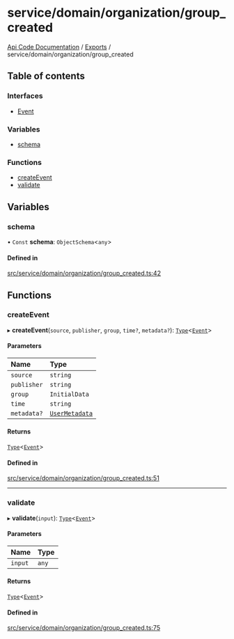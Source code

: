 # service/domain/organization/group\_created
 
[Api Code Documentation](../README.md) / [Exports](../modules.md) / service/domain/organization/group\_created

## Table of contents

### Interfaces

- [Event](../interfaces/service_domain_organization_group_created.Event.md)

### Variables

- [schema](service_domain_organization_group_created.md#schema)

### Functions

- [createEvent](service_domain_organization_group_created.md#createevent)
- [validate](service_domain_organization_group_created.md#validate)

## Variables

### schema

• `Const` **schema**: `ObjectSchema`\<`any`\>

#### Defined in

[src/service/domain/organization/group_created.ts:42](https://github.com/openkfw/TruBudget/blob/40b449a/api/src/service/domain/organization/group_created.ts#L42)

## Functions

### createEvent

▸ **createEvent**(`source`, `publisher`, `group`, `time?`, `metadata?`): [`Type`](result.md#type)\<[`Event`](../interfaces/service_domain_organization_group_created.Event.md)\>

#### Parameters

| Name | Type |
| :------ | :------ |
| `source` | `string` |
| `publisher` | `string` |
| `group` | `InitialData` |
| `time` | `string` |
| `metadata?` | [`UserMetadata`](service_domain_metadata.md#usermetadata) |

#### Returns

[`Type`](result.md#type)\<[`Event`](../interfaces/service_domain_organization_group_created.Event.md)\>

#### Defined in

[src/service/domain/organization/group_created.ts:51](https://github.com/openkfw/TruBudget/blob/40b449a/api/src/service/domain/organization/group_created.ts#L51)

___

### validate

▸ **validate**(`input`): [`Type`](result.md#type)\<[`Event`](../interfaces/service_domain_organization_group_created.Event.md)\>

#### Parameters

| Name | Type |
| :------ | :------ |
| `input` | `any` |

#### Returns

[`Type`](result.md#type)\<[`Event`](../interfaces/service_domain_organization_group_created.Event.md)\>

#### Defined in

[src/service/domain/organization/group_created.ts:75](https://github.com/openkfw/TruBudget/blob/40b449a/api/src/service/domain/organization/group_created.ts#L75)

